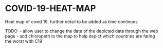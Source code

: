 # COVID-19-HEAT-MAP
Heat map of covid 19, further detail to be added as time continues

TODO: - allow user to change the date of the depicted data through the web page
      - add chloropeth to the map to help depict which countries are faring the worst with C19 
